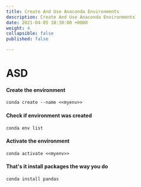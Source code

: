 ```yaml
---
title: Create And Use Anaconda Environments
description: Create And Use Anaconda Environments
date: 2021-04-05 18:30:00 +0000
weight: 4
collapsible: false
published: false

---
```

# ASD

#### Create the environment

    conda create --name <<myenv>>

#### Check if environment was created

    conda env list

#### Activate the environment

    conda activate <<myenv>>

#### That's it install packages the way you do

    conda install pandas